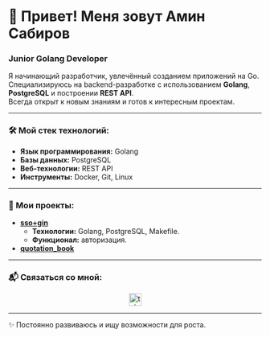 # 👋 Привет! Меня зовут Амин Сабиров
### Junior Golang Developer

Я начинающий разработчик, увлечённый созданием приложений на Go.  
Специализируюсь на backend-разработке с использованием **Golang**,  
**PostgreSQL** и построении **REST API**.  
Всегда открыт к новым знаниям и готов к интересным проектам.  

---

### 🛠 Мой стек технологий:
- **Язык программирования:** Golang
- **Базы данных:** PostgreSQL
- **Веб-технологии:** REST API
- **Инструменты:** Docker, Git, Linux

---

### 📂 Мои проекты:
- **[sso+gin](https://github.com/iconfire7/auth-gin/)**
    - **Технологии:** Golang, PostgreSQL, Makefile.
    - **Функционал:** авторизация.
- **[quotation_book](https://github.com/Mus-mil/quotation_book/)**

---

### 📬 Связаться со мной:
<div align="center">
    <a href="https://t.me/sabirov_amin" target="_blank">
        <img src="https://img.shields.io/static/v1?message=Telegram&logo=telegram&label=&color=2CA5E0&logoColor=white&labelColor=&style=for-the-badge" height="25" alt="telegram logo"  />
    </a>
</div>

---

✨ Постоянно развиваюсь и ищу возможности для роста.
